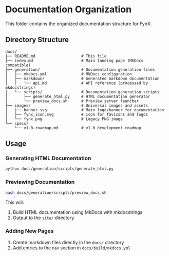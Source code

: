 # Documentation Organization

This folder contains the organized documentation structure for FynX.

## Directory Structure

```
docs/
├── README.md                    # This file
├── index.md                     # Main landing page (MkDocs compatible)
├── generation/                  # Documentation generation files
│   ├── mkdocs.yml               # MkDocs configuration
│   ├── markdown/                # Generated markdown documentation
│   │   └── api.md               # API reference (processed by mkdocstrings)
│   └── scripts/                 # Documentation generation scripts
│       ├── generate_html.py     # HTML documentation generator
│       └── preview_docs.sh      # Preview server launcher
├── images/                      # Universal images and assets
│   ├── banner.svg               # Main logo/banner for documentation
│   ├── fynx_icon.svg            # Icon for favicons and logos
│   └── fynx.png                 # Legacy PNG image
└── specs/
    └── v1.0-roadmap.md          # v1.0 development roadmap
```

## Usage

### Generating HTML Documentation

```bash
python docs/generation/scripts/generate_html.py
```

### Previewing Documentation

```bash
bash docs/generation/scripts/preview_docs.sh
```

This will:
1. Build HTML documentation using MkDocs with mkdocstrings
2. Output to the `site/` directory

### Adding New Pages

1. Create markdown files directly in the `docs/` directory
2. Add entries to the `nav` section in `docs/build/mkdocs.yml`
